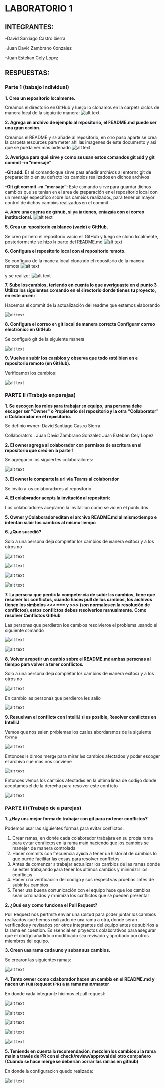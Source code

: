 # LABORATORIO 1

## INTEGRANTES:
-David Santiago Castro Sierra


-Juan David Zambrano Gonzalez


-Juan Esteban Cely Lopez



## RESPUESTAS:

### Parte 1 (trabajo individual)

**1. Crea un repositorio localmente.**
 
Creamos el directorio en GitHub y luego lo clonamos en la carpeta ciclos de manera local de la siguiente manera: 
 ![alt text](resources/image.png)

**2.	Agrega un archivo de ejemplo al repositorio, el **README.md** puede ser una gran opción.**

Creamos el README y se añade al repositorio, en otro paso aparte se crea la carpeta resources para meter ahi las imagenes de este documento y asi que se pueda ver mas ordenado
![alt text](resources/image-1.png)

**3.	Averigua para qué sirve y como se usan estos comandos **git add** y **git commit -m “mensaje”**** 

**-Git add:** Es el comando que sirve para añadir archivos al entorno git de preparación o en su defecto los cambios realizados en dichos archivos

    
**-Git git commit -m “mensaje”:** Este comando sirve para guardar dichos cambios que se tenian en el area de preparación en el repositorio local con un mensaje especifico sobre los cambios realizados, para tener un mayor control de dichos cambios realizados en el commit

**4. Abre una cuenta de github, si ya la tienes, enlazala con el correo institucional.**
![alt text](resources/image-2.png)

**5.	Crea un repositorio en blanco (vacío) e GitHub.**

Se creo primero el repositorio vacio en GitHub y luego se clono localmente, posteriormente se hizo la parte del README.md
![alt text](resources/image-3.png)

**6.	Configura el repositorio local con el repositorio remoto.**

Se configuro de la manera local clonando el repositorio de la manera remota
![alt text](resources/image-4.png)


y se realizo :
![alt text](resources/image-.png)

**7. Sube los cambios, teniendo en cuenta lo que averiguaste en el punto 3 Utiliza los siguientes comando en el directorio donde tienes tu proyecto, en este orden:**

Hacemos el commit de la actualización del readme que estamos elaborando

![alt text](resources/image-7.png)

**8. Configura el correo en git local de manera correcta Configurar correo electrónico en GitHub**

Se configuró git de la siguiente manera

![alt text](resources/image-8.png)

**9. Vuelve a subir los cambios y observa que todo esté bien en el repositorio remoto (en GitHub).**

Verificamos los cambios:

![alt text](resources/image-9.png)


### PARTE II (Trabajo en parejas)

**1.	Se escogen los roles para trabajar en equipo, una persona debe escoger ser "Owner" o Propietario del repositorio y la otra "Collaborator" o Colaborador en el repositorio.**

Se definio 
owner: 
David Santiago Castro Sierra

Collaborators :
Juan David Zambrano Gonzalez
Juan Esteban Cely Lopez

**2. El owner agrega al colaborador con permisos de escritura en el repositorio que creó en la parte 1**

Se agregaron los siguientes colaboradores:

![alt text](resources/image-10.png)

**3. El owner le comparte la url via Teams al colaborador**

Se invito a los colaboradores al repositorio

**4. El colaborador acepta la invitación al repositorio**

Los colaboradores aceptaron la invitacion como se vio en el punto dos

**5. Owner y Colaborador editan el archivo README.md al mismo tiempo e intentan subir los cambios al mismo tiempo**


**6. ¿Que sucedió?**

Solo a una persona deja completar los cambios de manera exitosa y a los otros no

![alt text](resources/image-16.jpg)

![alt text](resources/image-12.png)

![alt text](resources/image-13.png)

![alt text](resources/image-14.png)

**7. La persona que perdió la competencia de subir los cambios, tiene que resolver los conflictos, cúando haces pull de los cambios, los archivos tienen los símbolos <<< === y >>> (son normales en la resolución de conflictos), estos conflictos debes resolverlos manualmente. Como resolver Conflictos GitHub**

Las personas que perdieron los cambios resolvieron el problema usando el siguiente comando

![alt text](resources/image-17.png)

![alt text](resources/image-18.png)

**8. Volver a repetir un cambio sobre el README.md ambas personas al tiempo para volver a tener conflictos.**

Solo a una persona deja completar los cambios de manera exitosa y a los otros no

![alt text](resources/image-19.png)

En cambio las personas que perdieron les  salio

![alt text](resources/image-20.png)


**9. Resuelvan el conflicto con IntelliJ si es posible, Resolver conflictos en IntelliJ**

Vemos que nos salen problemas los cuales abordaremos de la siguiente forma 

![alt text](resources/image-22.png)

Entonces le dimos merge para mirar los cambios afectados y poder escoger el archivo que mas nos conviene 

![alt text](resources/image-23.png)

Entonces vemos los cambios afectados en la ultima linea de codigo donde aceptamos el de la derecha para resolver este conflicto

![alt text](resources/image-24.png)

### PARTE III (Trabajo de a parejas)

**1. ¿Hay una mejor forma de trabajar con git para no tener conflictos?**

Podemos usar las siguientes formas para evitar conflictos:

1. Crear ramas, en donde cada colaborador trabajara en su propia rama para evitar conflictos en la rama main haciendo que los cambios se manejen de manera controlada
2. Hacer commits con frecuencia ayuda a tener un historial de cambios lo que puede facilitar las cosas para resolver conflictos
3. Antes de comenzar a trabajar actualizar los cambios de las ramas donde se esten trabajando para tener los ultimos cambios y minimizar los conflictos
4. Hacer una verificacion del codigo y sus respectivas pruebas antes de subir los cambios
5. Tener una buena comunicación con el equipo hace que los cambios sean cordinados y minimiza los conflictos que se pueden presentar 

**2. ¿Qué es y como funciona el Pull Request?**

Pull Request nos pertmite enviar una solitud para poder juntar los cambios realizados que hemos realizado de una rama a otra, donde seran verificados y revisados por otros integrantes del equipo antes de subirlos a la rama en cuestion. Es esencial en proyectos colaborativos para asegurar que el código añadido o modificado sea revisado y aprobado por otros miembros del equipo.

**3. Creen una rama cada uno y suban sus cambios.**

Se crearon las siguientes ramas:

![alt text](resources/image-25.png)

**4. Tanto owner como colaborador hacen un cambio en el README.md y hacen un Pull Request (PR) a la rama main/master**

En donde cada integrante hicimos el pull request:


![alt text](resources/image-26.png)

![alt text](resources/image-27.png)

![alt text](resources/image-28.png)

![alt text](resources/image-29.png)

![alt text](resources/image-30.png)

**5. Teniendo en cuenta la recomendación, mezclen los cambios a la rama main a través de PR con el check/review/approval del otro compañero (Cuando se hace merge se deberían borrar las ramas en github)**

En donde la configuracion quedo realizada:

![alt text](resources/image-31.png)

